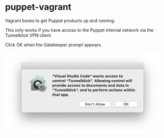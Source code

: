 # puppet-vagrant
Vagrant boxes to get Puppet products up and running.

This only works if you have access to the Puppet internal network via the Tunnelblick VPN client.

Click OK when the Gatekeeper prompt appears.

![Gatekeeper](Gatekeeper.png)
